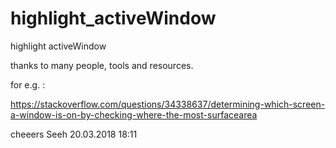 # highlight_activeWindow
highlight activeWindow

thanks to many people, tools and resources.

for e.g. :

https://stackoverflow.com/questions/34338637/determining-which-screen-a-window-is-on-by-checking-where-the-most-surfacearea

cheeers Seeh 20.03.2018 18:11
